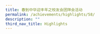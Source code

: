 ```yaml
---
title: 春到中华迎丰年之校友会团拜会活动
permalink: /achievements/highlights/58/
description: ""
third_nav_title: Highlights
---
```

